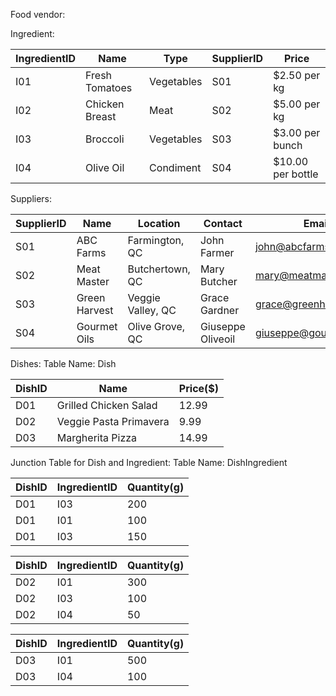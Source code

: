 Food vendor:

Ingredient:

| IngredientID | Name           | Type       | SupplierID | Price             |
| ------------ | -------------- | ---------- | ---------- | ----------------- |
| I01          | Fresh Tomatoes | Vegetables | S01        | $2.50 per kg      |
| I02          | Chicken Breast | Meat       | S02        | $5.00 per kg      |
| I03          | Broccoli       | Vegetables | S03        | $3.00 per bunch   |
| I04          | Olive Oil      | Condiment  | S04        | $10.00 per bottle |

Suppliers:

| SupplierID | Name          | Location          | Contact           | Email                   |
| ---------- | ------------- | ----------------- | ----------------- | ----------------------- |
| S01        | ABC Farms     | Farmington, QC    | John Farmer       | john@abcfarms.com       |
| S02        | Meat Master   | Butchertown, QC   | Mary Butcher      | mary@meatmaster.com     |
| S03        | Green Harvest | Veggie Valley, QC | Grace Gardner     | grace@greenharvest.com  |
| S04        | Gourmet Oils  | Olive Grove, QC   | Giuseppe Oliveoil | giuseppe@gourmetoils.it |

Dishes:
Table Name: Dish

| DishID | Name                   | Price($) |
| ------ | ---------------------- | -------- |
| D01    | Grilled Chicken Salad  | 12.99    |
| D02    | Veggie Pasta Primavera | 9.99     |
| D03    | Margherita Pizza       | 14.99    |

Junction Table for Dish and Ingredient:
Table Name: DishIngredient

| DishID | IngredientID | Quantity(g) |
| ------ | ------------ | ----------- |
| D01    | I03          | 200         |
| D01    | I01          | 100         |
| D01    | I03          | 150         |

| DishID | IngredientID | Quantity(g) |
| ------ | ------------ | ----------- |
| D02    | I01          | 300         |
| D02    | I03          | 100         |
| D02    | I04          | 50          |

| DishID | IngredientID | Quantity(g) |
| ------ | ------------ | ----------- |
| D03    | I01          | 500         |
| D03    | I04          | 100         |
